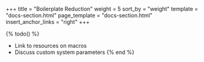 +++
title = "Boilerplate Reduction"
weight = 5
sort_by = "weight"
template = "docs-section.html"
page_template = "docs-section.html"
insert_anchor_links = "right"
+++

{% todo() %}

* Link to resources on macros
* Discuss custom system parameters
{% end %}
